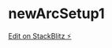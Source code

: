 # newArcSetup1

[Edit on StackBlitz ⚡️](https://stackblitz.com/edit/https-github-comofficepickempoolnewarcsetup-git-mn1xaz)